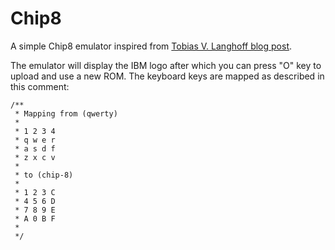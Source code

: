 # Chip8

A simple Chip8 emulator inspired from [Tobias V. Langhoff blog post](https://tobiasvl.github.io/blog/write-a-chip-8-emulator/).

The emulator will display the IBM logo after which you can press "O" key to upload and use a new ROM.
The keyboard keys are mapped as described in this comment:

```
/**
 * Mapping from (qwerty)
 *
 * 1 2 3 4
 * q w e r
 * a s d f
 * z x c v
 *
 * to (chip-8)
 *
 * 1 2 3 C
 * 4 5 6 D
 * 7 8 9 E
 * A 0 B F
 *
 */
```
